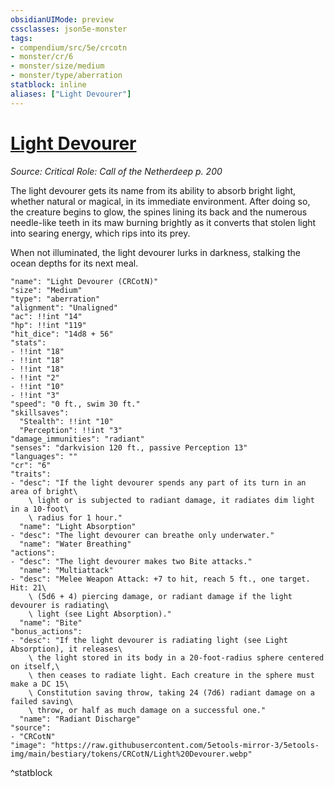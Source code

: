 ```yaml
---
obsidianUIMode: preview
cssclasses: json5e-monster
tags:
- compendium/src/5e/crcotn
- monster/cr/6
- monster/size/medium
- monster/type/aberration
statblock: inline
aliases: ["Light Devourer"]
---
```

# [Light Devourer](Mechanics\bestiary\aberration/light-devourer-crcotn.md)
*Source: Critical Role: Call of the Netherdeep p. 200*  

The light devourer gets its name from its ability to absorb bright light, whether natural or magical, in its immediate environment. After doing so, the creature begins to glow, the spines lining its back and the numerous needle-like teeth in its maw burning brightly as it converts that stolen light into searing energy, which rips into its prey.

When not illuminated, the light devourer lurks in darkness, stalking the ocean depths for its next meal.

```statblock
"name": "Light Devourer (CRCotN)"
"size": "Medium"
"type": "aberration"
"alignment": "Unaligned"
"ac": !!int "14"
"hp": !!int "119"
"hit_dice": "14d8 + 56"
"stats":
- !!int "18"
- !!int "18"
- !!int "18"
- !!int "2"
- !!int "10"
- !!int "3"
"speed": "0 ft., swim 30 ft."
"skillsaves":
  "Stealth": !!int "10"
  "Perception": !!int "3"
"damage_immunities": "radiant"
"senses": "darkvision 120 ft., passive Perception 13"
"languages": ""
"cr": "6"
"traits":
- "desc": "If the light devourer spends any part of its turn in an area of bright\
    \ light or is subjected to radiant damage, it radiates dim light in a 10-foot\
    \ radius for 1 hour."
  "name": "Light Absorption"
- "desc": "The light devourer can breathe only underwater."
  "name": "Water Breathing"
"actions":
- "desc": "The light devourer makes two Bite attacks."
  "name": "Multiattack"
- "desc": "Melee Weapon Attack: +7 to hit, reach 5 ft., one target. Hit: 21\
    \ (5d6 + 4) piercing damage, or radiant damage if the light devourer is radiating\
    \ light (see Light Absorption)."
  "name": "Bite"
"bonus_actions":
- "desc": "If the light devourer is radiating light (see Light Absorption), it releases\
    \ the light stored in its body in a 20-foot-radius sphere centered on itself,\
    \ then ceases to radiate light. Each creature in the sphere must make a DC 15\
    \ Constitution saving throw, taking 24 (7d6) radiant damage on a failed saving\
    \ throw, or half as much damage on a successful one."
  "name": "Radiant Discharge"
"source":
- "CRCotN"
"image": "https://raw.githubusercontent.com/5etools-mirror-3/5etools-img/main/bestiary/tokens/CRCotN/Light%20Devourer.webp"
```
^statblock